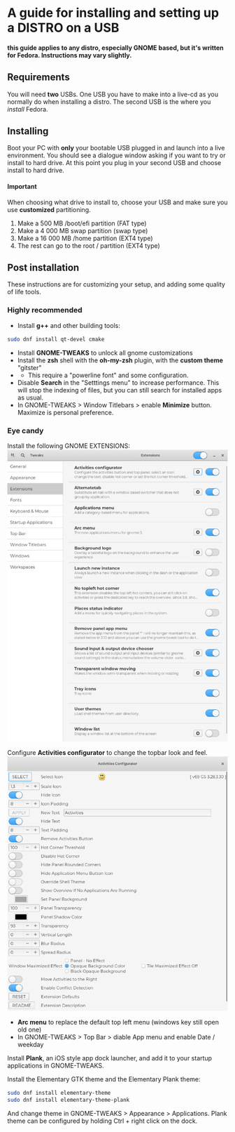 # A guide for installing and setting up a DISTRO on a USB

#### this guide applies to any distro, especially GNOME based, but it's written for Fedora. Instructions may vary slightly.

## Requirements
You will need **two** USBs. One USB you have to make into a live-cd as you normally do when installing a distro. The second USB is the  where you *install* Fedora. 

## Installing
Boot your PC with **only** your bootable USB plugged in and launch into a live environment. You should see a dialogue window asking if you want to try or install to hard drive. At this point you plug in your second USB and choose install to hard drive. 

#### Important 
When choosing what drive to install to, choose your USB and make sure you use **customized** partitioning. 

1. Make a 500 MB /boot/efi partition (FAT type)
2. Make a 4 000 MB swap partition (swap type)
3. Make a 16 000 MB /home partition (EXT4 type)
4. The rest can go to the root / partition (EXT4 type)

## Post installation
These instructions are for customizing your setup, and adding some quality of life tools.

### Highly recommended
- Install **g++** and other building tools:
```bash
sudo dnf install qt-devel cmake
```
- Install **GNOME-TWEAKS** to unlock all gnome customizations
- Install the **zsh** shell with the **oh-my-zsh** plugin, with the **custom theme** "gitster"
- - This require a "powerline font" and some configuration. 
- Disable **Search** in the "Setttings menu" to increase performance. This will stop the indexing of files, but you can still search for installed apps as usual.
- In GNOME-TWEAKS > Window Titlebars > enable **Minimize** button. Maximize is personal preference.

### Eye candy
Install the following GNOME EXTENSIONS:
![Screenshot](extensions_screenshot.png)

Configure **Activities configurator** to change the topbar look and feel. 
![Screenshot](activities_configurator_screenshot.png)
- **Arc menu** to replace the default top left menu (windows key still open old one)
- In GNOME-TWEAKS > Top Bar > diable App menu and enable Date / weekday

Install **Plank**, an iOS style app dock launcher, and add it to your startup applications in GNOME-TWEAKS. 

Install the Elementary GTK theme and the Elementary Plank theme:
```bash
sudo dnf install elementary-theme
sudo dnf install elementary-theme-plank
```
And change theme in GNOME-TWEAKS > Appearance > Applications. Plank theme can be configured by holding Ctrl + right click on the dock.
